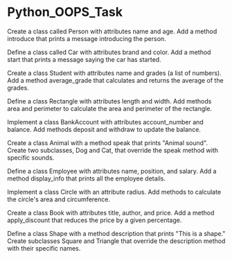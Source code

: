 # Python_OOPS_Task

Create a class called Person with attributes name and age. Add a method introduce that prints a message introducing the person.

Define a class called Car with attributes brand and color. Add a method start that prints a message saying the car has started.

Create a class Student with attributes name and grades (a list of numbers). Add a method average_grade that calculates and returns the average of the grades.

Define a class Rectangle with attributes length and width. Add methods area and perimeter to calculate the area and perimeter of the rectangle.

Implement a class BankAccount with attributes account_number and balance. Add methods deposit and withdraw to update the balance.

Create a class Animal with a method speak that prints "Animal sound". Create two subclasses, Dog and Cat, that override the speak method with specific sounds.

Define a class Employee with attributes name, position, and salary. Add a method display_info that prints all the employee details.

Implement a class Circle with an attribute radius. Add methods to calculate the circle's area and circumference.

Create a class Book with attributes title, author, and price. Add a method apply_discount that reduces the price by a given percentage.

Define a class Shape with a method description that prints "This is a shape." Create subclasses Square and Triangle that override the description method with their specific names.
